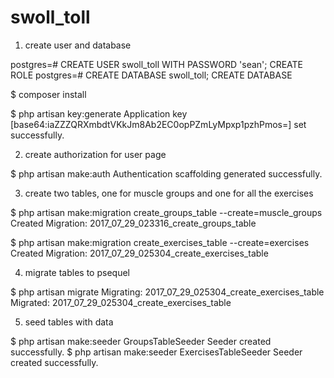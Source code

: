 # swoll_toll

1. create user and database

postgres=# CREATE USER swoll_toll WITH PASSWORD 'sean';
CREATE ROLE
postgres=# CREATE DATABASE swoll_toll;
CREATE DATABASE

$ composer install

$ php artisan key:generate
Application key [base64:iaZZZQRXmbdtVKkJm8Ab2EC0opPZmLyMpxp1pzhPmos=] set successfully.

2. create authorization for user page

$ php artisan make:auth
Authentication scaffolding generated successfully.

3. create two tables, one for muscle groups and one for all the exercises

$ php artisan make:migration create_groups_table --create=muscle_groups
Created Migration: 2017_07_29_023316_create_groups_table

$ php artisan make:migration create_exercises_table --create=exercises
Created Migration: 2017_07_29_025304_create_exercises_table

4. migrate tables to psequel

$ php artisan migrate
Migrating: 2017_07_29_025304_create_exercises_table
Migrated:  2017_07_29_025304_create_exercises_table

5. seed tables with data

$ php artisan make:seeder GroupsTableSeeder
Seeder created successfully.
$ php artisan make:seeder ExercisesTableSeeder
Seeder created successfully.